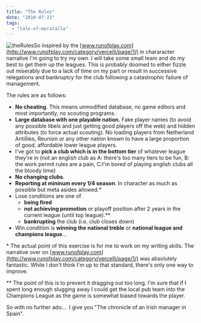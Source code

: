 ```yaml
---
title: "The Rules"
date: "2010-07-23"
tags: 
  - "tale-of-moratalla"
---
```


![](/assets/img/theRules-150x150.png "theRules")So inspired by the [www.runofplay.com](http://www.runofplay.com/category/vercelli/page/1/) in chararacter narrative I'm going to try my own. I will take some small team and do my best to get them up the leagues. This is probably doomed to either fizzle out miserably due to a lack of time on my part or result in successive relegations and bankruptcy for the club following a catastrophic failure of management.

The rules are as follows:

- **No cheating**. This means unmodified database, no game editors and most importantly, no scouting programs.
- **Large database with one playable nation.** Fake player names (to avoid any possible libels and just getting good players off the web) and hidden attributes (to force actual scouting). No loading players from Netherland Antillies, Reunion or any other nation known to have a large proportion of good, affordable lower league players.
- I've got to **pick a club which is in the bottom tier** of whatever league they're in (not an english club as A: there's too many tiers to be fun, B: the work permit rules are a pain, C:I'm bored of playing english clubs all the bloody time)
- **No changing clubs**.
- **Reporting at mininum every 1/4 season**. In character as much as possible but meta asides allowed.\*
- Lose conditions are one of
    - **being fired**
    - **not achieving promotion** or playoff position after 2 years in the current league (until top league).\*\*
    - **bankrupting** the club (i.e. club closes down)
- Win condition is **winning the national treble** or **national league and champions league**...

\* The actual point of this exercise is for me to work on my writing skills. The narrative over on [www.runofplay.com](http://www.runofplay.com/category/vercelli/page/1/) was absolutely fantastic. While I don't think I'm up to that standard, there's only one way to improve.

\*\* The point of this is to prevent it dragging out too long. I'm sure that if I spent long enough slugging away I could get the local pub team into the Champions League as the game is somewhat biased towards the player.

So with no further ado...  I give you "The chronicle of an Irish manager in Spain".
